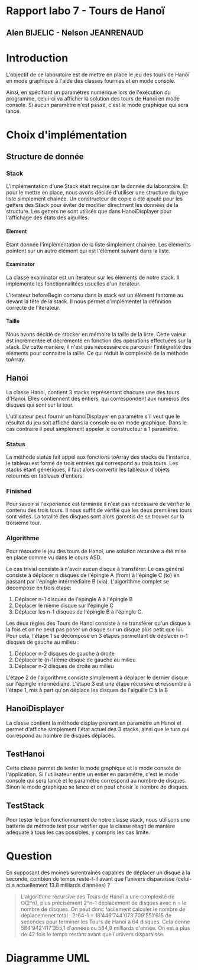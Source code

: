 # Rapport labo 7 - Tours de Hanoï
## Alen BIJELIC - Nelson JEANRENAUD

# Introduction
L'objectif de ce laboratoire est de mettre en place le jeu des tours de Hanoï en mode graphique à l'aide des classes fournies et en mode console.

Ainsi, en spécifiant un paramètres numérique lors de l'exécution du programme, celui-ci va afficher la solution des tours de Hanoï en mode console. Si aucun paramètre n'est passé, c'est le mode graphique qui sera lancé.

# Choix d'implémentation
## Structure de donnée

### Stack
L'implémentation d'une Stack était requise par la donnée du laboratoire. Et pour le mettre en place,
nous avons décidé d'utiliser une structure du type liste simplement chainée. Un constructeur de copie a été ajouté pour les getters des Stack pour éviter de modifier directment les données de la structure. Les getters ne sont utilisés que dans HanoiDisplayer pour l'affichage des états des aiguilles.

#### Element
Étant donnée l'implémentation de la liste simplement chainée. Les éléments pointent sur un autre élément qui est l'élément suivant dans la liste.

#### Examinator
La classe examinator est un iterateur sur les éléments de notre stack. Il implémente les fonctionnalitées usuelles d'un iterateur.

L'iterateur beforeBegin contenu dans la stack est un élément fantome au devant la tête de la stack. Il nous permet d'implémenter
la définition correcte de l'iterateur.

#### Taille
Nous avons décidé de stocker en mémoire la taille de la liste. Cette valeur est incrémentée et décrémenté en fonction des opérations
effectuées sur la stack. De cette manière, il n'est pas nécessaire de parcourir l'intégralité des éléments pour connaitre la taille.
Ce qui réduit la complexité de la méthode toArray.
## Hanoi
La classe Hanoi, contient 3 stacks représentant chacune une des tours d'Hanoi. Elles contiennent des entiers, qui corréspondent
aux numéros des disques qui sont sur la tour.

L'utilisateur peut fournir un hanoiDisplayer en paramètre s'il veut que le résultat du jeu soit affiché dans la console ou en mode graphique.
Dans le cas contraire il peut simplement appeler le constructeur à 1 paramètre.

### Status
La méthode status fait appel aux fonctions toArray des stacks de l'instance, le tableau est formé de trois entrées qui correspond
au trois tours. Les stacks étant génériques, il faut alors convertir les tableaux d'objets retournés en tableaux d'entiers.

### Finished
Pour savoir si l'expérience est terminée il n'est pas nécessaire de vérifier le contenu des trois tours.
Il nous suffit de vérifié que les deux premières tours sont vides. La totalité des disques sont alors garentis de se trouver
sur la troisième tour.
### Algorithme
Pour résoudre le jeu des tours de Hanoi, une solution récursive a été mise en place comme vu dans le cours ASD.

Le cas trivial consiste à n'avoir aucun disque à transférer.
Le cas général consiste à déplacer n disques de l'épingle A (from) à l'épingle C (to) en passant par l'épingle intérmédiaire B (via).
L'algorithme complet se décompose en trois étape:
1. Déplacer n-1 disques de l'épingle A à l'épingle B
2. Déplacer le nième disque sur l'épingle C
3. Déplacer les n-1 disques de l'épingle B à l'épingle C.

Les deux règles des Tours de Hanoi consiste à ne transférer qu'un disque à la fois et on ne peut pas poser un disque sur un disque plus petit que lui.
Pour cela, l'étape 1 se décompose en 3 étapes permettant de déplacer n-1 disques de gauche au milieu :
1. Déplacer n-2 disques de gauche à droite 
2. Déplacer le (n-1)ième disque de gauche au milieu
3. Déplacer n-2 disques de droite au milieu

L'étape 2 de l'algorithme consiste simplement à déplacer le dernier disque sur l'épingle intermédiaire.
L'étape 3 est une étape récursive et ressemble à l'étape 1, mis à part qu'on déplace les disques de l'aiguille C à la B

## HanoiDisplayer
La classe contient la méthode display prenant en paramètre un Hanoi et permet d'affiche simplement l'état actuel des 3 stacks, ainsi que le turn qui correspond au nombre de disques déplacés.

## TestHanoi
Cette classe permet de tester le mode graphique et le mode console de l'application. Si l'utilisateur entre un entier en paramètre, c'est le mode console qui sera lancé et le paramètre correspond au nombre de disques. Sinon le mode graphique se lance et on peut choisir le nombre de disques.

## TestStack
Pour tester le bon fonctionnement de notre classe stack, nous utilisons une batterie de méthode test pour vérifier que la classe réagit de manière adéquate à tous les cas possibles, y compris les cas limite.

# Question
En supposant des moines surentraînés capables de déplacer un disque à la seconde, combien de temps
reste-t-il avant que l’univers disparaisse (celui-ci a actuellement 13.8 milliards d’années) ?

>L'algorithme récursive des Tours de Hanoï a une complexité de O(2^n), plus précisément 2^n-1 déplacement de disques avec n = le nombre de disques.
On peut donc facilement calculer le nombre de déplacemenet total : 2^64-1 = 18'446'744'073'709'551'615 de secondes pour terminer les Tours de Hanoï à 64 disques. Cela donne 584'942'417'355,1 d'années ou 584,9 milliards d'année. On est à plus de 42 fois le temps restant avant que l'univers disparaisse.

# Diagramme UML